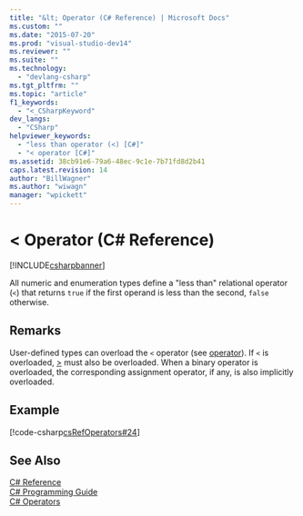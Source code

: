 ```yaml
---
title: "&lt; Operator (C# Reference) | Microsoft Docs"
ms.custom: ""
ms.date: "2015-07-20"
ms.prod: "visual-studio-dev14"
ms.reviewer: ""
ms.suite: ""
ms.technology: 
  - "devlang-csharp"
ms.tgt_pltfrm: ""
ms.topic: "article"
f1_keywords: 
  - "<_CSharpKeyword"
dev_langs: 
  - "CSharp"
helpviewer_keywords: 
  - "less than operator (<) [C#]"
  - "< operator [C#]"
ms.assetid: 38cb91e6-79a6-48ec-9c1e-7b71fd8d2b41
caps.latest.revision: 14
author: "BillWagner"
ms.author: "wiwagn"
manager: "wpickett"
---
```

# &lt; Operator (C# Reference)
[!INCLUDE[csharpbanner](../../../includes/csharpbanner.md)]

All numeric and enumeration types define a "less than" relational operator (`<`) that returns `true` if the first operand is less than the second, `false` otherwise.  
  
## Remarks  
 User-defined types can overload the `<` operator (see [operator](../../../csharp/language-reference/keywords/operator-csharp-reference.md)). If `<` is overloaded, [>](../../../csharp/language-reference/operators/greater-than-operator.md) must also be overloaded. When a binary operator is overloaded, the corresponding assignment operator, if any, is also implicitly overloaded.  
  
## Example  
 [!code-csharp[csRefOperators#24](../../../snippets/csharp/VS_Snippets_VBCSharp/csrefOperators/CS/csrefOperators.cs#24)]  
  
## See Also  
 [C# Reference](../../../csharp/language-reference/index.md)   
 [C# Programming Guide](../../../csharp/programming-guide/index.md)   
 [C# Operators](../../../csharp/language-reference/operators/index.md)